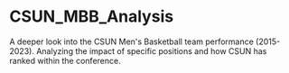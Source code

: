 # CSUN_MBB_Analysis
A deeper look into the CSUN Men's Basketball team performance (2015-2023). Analyzing the impact of specific positions and how CSUN has ranked within the conference.
